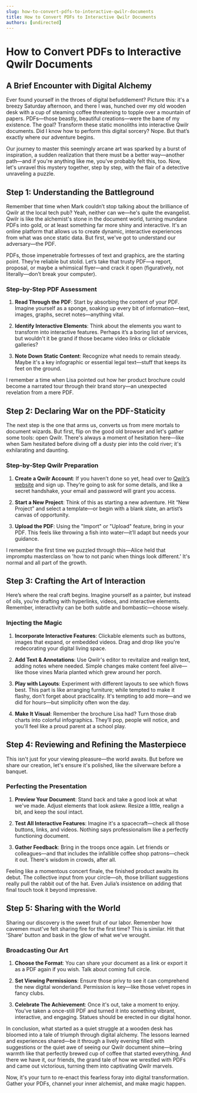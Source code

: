 ```yaml
---
slug: how-to-convert-pdfs-to-interactive-qwilr-documents
title: How to Convert PDFs to Interactive Qwilr Documents
authors: [undirected]
---
```



# How to Convert PDFs to Interactive Qwilr Documents

## A Brief Encounter with Digital Alchemy

Ever found yourself in the throes of digital befuddlement? Picture this: it's a breezy Saturday afternoon, and there I was, hunched over my old wooden desk with a cup of steaming coffee threatening to topple over a mountain of papers. PDFs—those beastly, beautiful creations—were the bane of my existence. The goal? Transform these static monoliths into interactive Qwilr documents. Did I know how to perform this digital sorcery? Nope. But that’s exactly where our adventure begins.

Our journey to master this seemingly arcane art was sparked by a burst of inspiration, a sudden realization that there must be a better way—another path—and if you're anything like me, you've probably felt this, too. Now, let's unravel this mystery together, step by step, with the flair of a detective unraveling a puzzle.

## Step 1: Understanding the Battleground

Remember that time when Mark couldn’t stop talking about the brilliance of Qwilr at the local tech pub? Yeah, neither can we—he's quite the evangelist. Qwilr is like the alchemist's stone in the document world, turning mundane PDFs into gold, or at least something far more shiny and interactive. It's an online platform that allows us to create dynamic, interactive experiences from what was once static data. But first, we've got to understand our adversary—the PDF.

PDFs, those impenetrable fortresses of text and graphics, are the starting point. They’re reliable but stolid. Let’s take that trusty PDF—a report, proposal, or maybe a whimsical flyer—and crack it open (figuratively, not literally—don’t break your computer).

### Step-by-Step PDF Assessment

1. **Read Through the PDF**: Start by absorbing the content of your PDF. Imagine yourself as a sponge, soaking up every bit of information—text, images, graphs, secret notes—anything vital.
   
2. **Identify Interactive Elements**: Think about the elements you want to transform into interactive features. Perhaps it’s a boring list of services, but wouldn't it be grand if those became video links or clickable galleries?
   
3. **Note Down Static Content**: Recognize what needs to remain steady. Maybe it's a key infographic or essential legal text—stuff that keeps its feet on the ground.

I remember a time when Lisa pointed out how her product brochure could become a narrated tour through their brand story—an unexpected revelation from a mere PDF.

## Step 2: Declaring War on the PDF-Staticity

The next step is the one that arms us, converts us from mere mortals to document wizards. But first, flip on the good old browser and let's gather some tools: open Qwilr. There's always a moment of hesitation here—like when Sam hesitated before diving off a dusty pier into the cold river; it's exhilarating and daunting.

### Step-by-Step Qwilr Preparation

1. **Create a Qwilr Account**: If you haven’t done so yet, head over to [Qwilr’s website](https://qwilr.com/) and sign up. They’re going to ask for some details, and like a secret handshake, your email and password will grant you access.
   
2. **Start a New Project**: Think of this as starting a new adventure. Hit “New Project” and select a template—or begin with a blank slate, an artist’s canvas of opportunity.
   
3. **Upload the PDF**: Using the "Import" or "Upload" feature, bring in your PDF. This feels like throwing a fish into water—it’ll adapt but needs your guidance.

I remember the first time we puzzled through this—Alice held that impromptu masterclass on 'how to not panic when things look different.' It's normal and all part of the growth.

## Step 3: Crafting the Art of Interaction

Here’s where the real craft begins. Imagine yourself as a painter, but instead of oils, you’re drafting with hyperlinks, videos, and interactive elements. Remember, interactivity can be both subtle and bombastic—choose wisely.

### Injecting the Magic

1. **Incorporate Interactive Features**: Clickable elements such as buttons, images that expand, or embedded videos. Drag and drop like you're redecorating your digital living space.
   
2. **Add Text & Annotations**: Use Qwilr's editor to revitalize and realign text, adding notes where needed. Simple changes make content feel alive—like those vines Maria planted which grew around her porch.
   
3. **Play with Layouts**: Experiment with different layouts to see which flows best. This part is like arranging furniture; while tempted to make it flashy, don't forget about practicality. It's tempting to add more—and we did for hours—but simplicity often won the day.

4. **Make It Visual**: Remember the brochure Lisa had? Turn those drab charts into colorful infographics. They’ll pop, people will notice, and you'll feel like a proud parent at a school play.

## Step 4: Reviewing and Refining the Masterpiece

This isn't just for your viewing pleasure—the world awaits. But before we share our creation, let's ensure it's polished, like the silverware before a banquet.

### Perfecting the Presentation

1. **Preview Your Document**: Stand back and take a good look at what we've made. Adjust elements that look askew. Resize a little, realign a bit, and keep the soul intact.
   
2. **Test All Interactive Features**: Imagine it's a spacecraft—check all those buttons, links, and videos. Nothing says professionalism like a perfectly functioning document.
   
3. **Gather Feedback**: Bring in the troops once again. Let friends or colleagues—and that includes the infallible coffee shop patrons—check it out. There's wisdom in crowds, after all.

Feeling like a momentous concert finale, the finished product awaits its debut. The collective input from your circle—oh, those brilliant suggestions really pull the rabbit out of the hat. Even Julia’s insistence on adding that final touch took it beyond impressive.

## Step 5: Sharing with the World

Sharing our discovery is the sweet fruit of our labor. Remember how cavemen must've felt sharing fire for the first time? This is similar. Hit that 'Share' button and bask in the glow of what we've wrought.

### Broadcasting Our Art

1. **Choose the Format**: You can share your document as a link or export it as a PDF again if you wish. Talk about coming full circle.
   
2. **Set Viewing Permissions**: Ensure those privy to see it can comprehend the new digital wonderland. Permission is key—like those velvet ropes in fancy clubs.
   
3. **Celebrate The Achievement**: Once it's out, take a moment to enjoy. You've taken a once-still PDF and turned it into something vibrant, interactive, and engaging. Statues should be erected in our digital honor.

In conclusion, what started as a quiet struggle at a wooden desk has bloomed into a tale of triumph through digital alchemy. The lessons learned and experiences shared—be it through a lively evening filled with suggestions or the quiet awe of seeing our Qwilr document shine—bring warmth like that perfectly brewed cup of coffee that started everything. And there we have it, our friends, the grand tale of how we wrestled with PDFs and came out victorious, turning them into captivating Qwilr marvels. 

Now, it's your turn to re-enact this fearless foray into digital transformation. Gather your PDFs, channel your inner alchemist, and make magic happen.